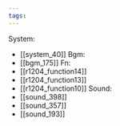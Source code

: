 ```yaml
---
tags:
---
```

System:
- [[system_40]]
Bgm:
- [[bgm_175]]
Fn:
- [[r1204_function14]]
- [[r1204_function13]]
- [[r1204_function10]]
Sound:
- [[sound_398]]
- [[sound_357]]
- [[sound_193]]
